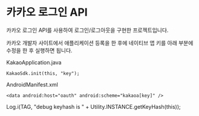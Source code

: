 # 카카오 로그인 API

카카오 로그인 API를 사용하여 로그인/로그아웃을 구현한 프로젝트입니다.

카카오 개발자 사이트에서 애플리케이션 등록을 한 후에 네이티브 앱 키를 아래 부분에 수정을 한 후 실행하면 됩니다.

KakaoApplication.java
```
KakaoSdk.init(this, "key");
```
AndroidManifest.xml
```
<data android:host="oauth" android:scheme="kakaoa[key]" />
```

Log.i(TAG, "debug keyhash is " + Utility.INSTANCE.getKeyHash(this));
```


